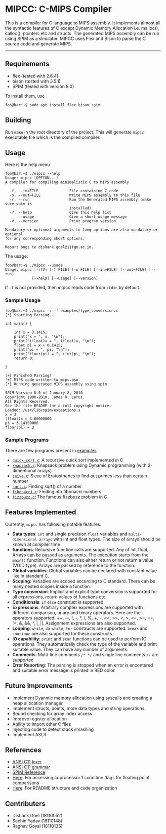 # MIPCC: C-MIPS Compiler 

This is a compiler for C language to MIPS assembly. It implements almost all the syntactic features of C except Dynamic Memory Allocation i.e. malloc(), calloc(), pointers etc and structs. The generated MIPS assembly can be run using SPIM as a simulator. MIPCC uses Flex and Bison to parse the C source code and generate MIPS. 

---
## Requirements

- flex (tested with 2.6.4)
- bison (tested with 3.5.1) 
- SPIM (tested with version 8.0)

To install them, use
```console
foo@bar:~$ sudo apt install flex bison spim
```

## Building 

Run ```make``` in the root directory of the project. This will generate ```mipcc``` executable file which is the compiled compiler. 

## Usage

Here is the help menu
```console
foo@bar:~$ ./mipcc --help
Usage: mipcc [OPTION...] 
A compiler for compiling minimalistic C to MIPS assembly

  -f, --in=FILE              File containing C code
  -o, --out=FILE             Write MIPS assembly to this file
  -r, --run                  Run the Generated MIPS assembly (make sure spim is
                             installed)
  -?, --help                 Give this help list
      --usage                Give a short usage message
  -V, --version              Print program version

Mandatory or optional arguments to long options are also mandatory or optional
for any corresponding short options.

Report bugs to dishank.goel@iitgn.ac.in.
```
The usage:
```console
foo@bar:~$ ./mipcc --usage
Usage: mipcc [-r?V] [-f FILE] [-o FILE] [--in=FILE] [--out=FILE] [--run]
            [--help] [--usage] [--version] 
```

If ```-f``` is not provided, then mipcc reads code from `stdin` by default. 

### Sample Usage

```console
foo@bar:~$ ./mipcc -r -f examples/type_conversion.c
[*] Starting Parsing...

int main() {

    int x = 3.1415;
    print("x = ", x, "\n");
    print("(float)x = ", (float)x, "\n");
    float pi = x + 0.1415;
    print("pi = ", pi, "\n");
    print("floor(pi) = ", (int)pi, "\n");
    return 0;
    
}

[+] Finished Parsing!
[+] MIPS code written to mips.asm
[*] Running generated MIPS assembly using spim

SPIM Version 8.0 of January 8, 2010
Copyright 1990-2010, James R. Larus.
All Rights Reserved.
See the file README for a full copyright notice.
Loaded: /usr/lib/spim/exceptions.s
x = 3
(float)x = 3.00000000
pi = 3.14150000
floor(pi) = 3
```
### Sample Programs
There are few programs present in [examples](./examples)

- [`quick_sort.c`](./examples/quick_sort.c): A recursive quick sort implemented in C
- [`knapsack.c`](./examples/knapsack.c): Knapsack problem using Dynamic programming (with 2-dimentional arrays) 
- [`seive.c`](./examples/seive.c): Sieve of Eratosthenes to find out primes less than certain number
- [`sqrt.c`](./examples/sqrt.c): Finding sqrt() of a number
- [`fibonacci.c`](./examples/fibonacci.c): Finding nth fibonacci numbers
- [`fizzbuzz.c`](./examples/fizzbuzz.c): The famous fizzbuzz problem in C
## Features Implemented

Currently, `mipcc` has following notable features:

- **Data types**: `int` and single precision `float` variables and `multi-dimensional arrays` with int and float types. The size of arrays should be known at compiler time
- **functions**: Recursive function calls are supported. Any of int, float, Arrays can be passed as arguments. The execution starts from the `main()` function. Functions can also either return or not return a value (VOID type). Arrays are passed by reference to the function.  
- **Global variables**: Global variables can be declared with constant value like in standard C.
- **Scoping**: Variables are scoped according to C standard. There can be many nested scopes inside a function. 
- **Type conversion**: Implicit and explicit type conversion is supported for all expressions, return values of functions etc.  
- **Conditionals**: `if` `else` construct is supported    
- **Expressions**: Arbitrary complex expressions are supported with different comparison, unary and binary operators. Here are the operators supported: ++, --, !, -, *, /, %, +, -, <<, >>, <, >, <=,  >=,  ==,  !=, &, &&, ^, |, ||. Assignment expressions are also supported.
- **Looping**: `while`, `do-while`, `for` constructs are supported. `break` and `continue` are also supported for these constructs.
- **IO capability**: `print` and `scan` functions can be used to perform IO operations. They automatically check the type of the variable and print suitable value. They can have any number of arguments.
- **Comments**: Multi-line comments `/* */` and single line comments `//` are supported
- **Error Reporting**: The parsing is stopped when an error is encontered and suitable error message is printed in RED color.


## Future Improvements

- Implement Dyanmic memory allocation using syscalls and creating a heap allocation manager
- Implement structs, points, more data types and string operations.
- Bound checking for array index access
- Improve register allocation 
- Ability to import other C files
- Injecting code to detect stack smashing
- Implement ASLR

## References

- [ANSI C11 lexer](http://www.quut.com/c/ANSI-C-grammar-l-2011.html)
- [ANSI C11 grammar](http://www.quut.com/c/ANSI-C-grammar-y-2011.html)
- [SPIM Reference](https://www.cse.iitm.ac.in/~krishna/cs3300/spim_ref.html)
- [Here](https://stackoverflow.com/questions/5812869/access-mips-co-processor-condition-flag-directly): For accessing coprocessor 1 condition flags for floating point comparisons
- [Here](https://github.com/alphatron1999/MiniNim): For README structure and code organization 
## Contributers

- Dishank Goel (18110052)
- Sachin Yadav (18110148)
- Raghav Goyal (18110135)